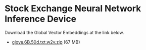 # Stock Exchange Neural Network Inference Device

Download the Global Vector Embeddings at the link below.
- [glove.6B.50d.txt.w2v.zip](https://www.dropbox.com/s/c6m006wzrzb2p6t/glove.6B.50d.txt.w2v.zip?dl=0) (67 MB)
